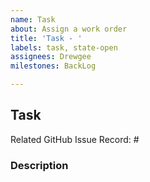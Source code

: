 ```yaml
---
name: Task
about: Assign a work order
title: 'Task - '
labels: task, state-open
assignees: Drewgee
milestones: BackLog

---
```


## Task

Related GitHub Issue Record: #



### Description
